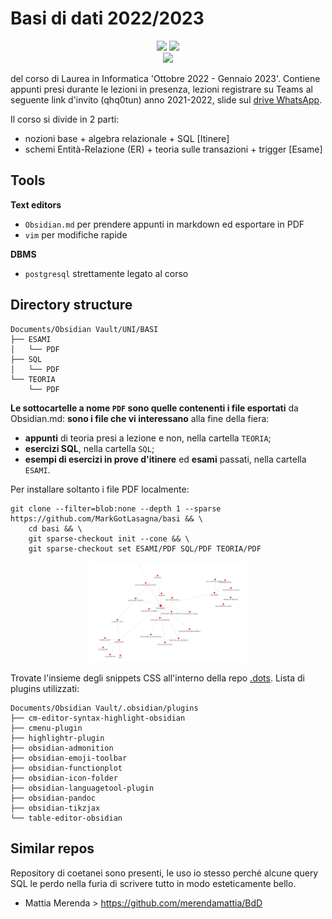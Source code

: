 # Basi di dati 2022/2023

<div align=center>
	<image src=https://shields.io/badge/PostgreSQL-white?logo=postgresql&style=plastic></image>
	<image src=https://shields.io/badge/arch-white?logo=archlinux&style=plastic></image>
    </br>
    <image src=https://img.shields.io/github/stars/MarkGotLasagna/basi?style=social></image>
</div>

del corso di Laurea in Informatica 'Ottobre 2022 - Gennaio 2023'.
Contiene appunti presi durante le lezioni in presenza, lezioni registrare su Teams al seguente link d'invito (qhq0tun) anno 2021-2022, slide sul [drive WhatsApp](https://drive.google.com/drive/folders/1hdHk5s0ys5xMJSEa-XeIjJ0rjM3nY5jW).

Il corso si divide in 2 parti:
- nozioni base + algebra relazionale + SQL \[Itinere]
- schemi Entità-Relazione (ER) + teoria sulle transazioni + trigger \[Esame]

## Tools

**Text editors**
- `Obsidian.md` per prendere appunti in markdown ed esportare in PDF
- `vim` per modifiche rapide

**DBMS**
- `postgresql` strettamente legato al corso

## Directory structure

```
Documents/Obsidian Vault/UNI/BASI
├── ESAMI
│   └── PDF
├── SQL
│   └── PDF
└── TEORIA
    └── PDF
```

**Le sottocartelle a nome `PDF` sono quelle contenenti i file esportati** da Obsidian.md: **sono i file che vi interessano** alla fine della fiera:
- **appunti** di teoria presi a lezione e non, nella cartella `TEORIA`;
- **esercizi SQL**, nella cartella `SQL`;
- **esempi di esercizi in prove d'itinere** ed **esami** passati, nella cartella `ESAMI`.

Per installare soltanto i file PDF localmente:
```
git clone --filter=blob:none --depth 1 --sparse https://github.com/MarkGotLasagna/basi && \
    cd basi && \
    git sparse-checkout init --cone && \
    git sparse-checkout set ESAMI/PDF SQL/PDF TEORIA/PDF
```

<p align="center">
  <img src="/PICS/graph_view.png" width="50%" alt="Graph view">
</p>

Trovate l'insieme degli snippets CSS all'interno della repo [.dots](https://github.com/MarkGotLasagna/.dots).
Lista di plugins utilizzati:
```
Documents/Obsidian Vault/.obsidian/plugins
├── cm-editor-syntax-highlight-obsidian
├── cmenu-plugin
├── highlightr-plugin
├── obsidian-admonition
├── obsidian-emoji-toolbar
├── obsidian-functionplot
├── obsidian-icon-folder
├── obsidian-languagetool-plugin
├── obsidian-pandoc
├── obsidian-tikzjax
└── table-editor-obsidian
```

## Similar repos
Repository di coetanei sono presenti, le uso io stesso perché alcune query SQL le perdo nella furia di scrivere tutto in modo esteticamente bello.

- Mattia Merenda > https://github.com/merendamattia/BdD
